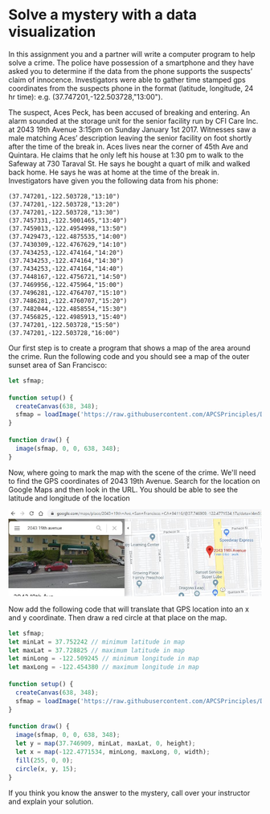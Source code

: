 Solve a mystery with a data visualization
========================================

In this assignment you and a partner will write a computer program to help solve a crime. The police have possession of a smartphone and they have asked you to determine if the data from the phone supports the suspects’ claim of innocence. Investigators were able to gather time stamped gps coordinates from the suspects phone in the format (latitude, longitude, 24 hr time): e.g. (37.747201,-122.503728,"13:00").
 
The suspect, Aces Peck, has been accused of breaking and entering. An alarm sounded at the storage unit for the senior facility run by CFI Care Inc. at 2043 19th Avenue 3:15pm on Sunday January 1st 2017. Witnesses saw a male matching Aces’ description leaving the senior facility on foot shortly after the time of the break in. Aces lives near the corner of 45th Ave and Quintara. He claims that he only left his house at 1:30 pm to walk to the Safeway at 730 Taraval St. He says he bought a quart of milk and walked back home. He says he was at home at the time of the break in. Investigators have given you the following data from his phone:
```(37.747201,-122.503728,"13:00")   
(37.747201,-122.503728,"13:10")   
(37.747201,-122.503728,"13:20")   
(37.747201,-122.503728,"13:30")   
(37.7457331,-122.5001465,"13:40")   
(37.7459013,-122.4954998,"13:50")   
(37.7429473,-122.4875535,"14:00")   
(37.7430309,-122.4767629,"14:10")   
(37.7434253,-122.474164,"14:20")   
(37.7434253,-122.474164,"14:30")   
(37.7434253,-122.474164,"14:40")   
(37.7448167,-122.4756721,"14:50")   
(37.7469956,-122.475964,"15:00")   
(37.7496281,-122.4764707,"15:10")   
(37.7486281,-122.4760707,"15:20")   
(37.7482044,-122.4858554,"15:30")   
(37.7456825,-122.4985913,"15:40")   
(37.747201,-122.503728,"15:50")   
(37.747201,-122.503728,"16:00")
```
Our first step is to create a program that shows a map of the area around the crime. Run the following code and you should see a map of the outer sunset area of San Francisco:
```javascript
let sfmap;

function setup() {
  createCanvas(638, 348);
  sfmap = loadImage('https://raw.githubusercontent.com/APCSPrinciples/DataMystery/master/Map.PNG');
}

function draw() {
  image(sfmap, 0, 0, 638, 348);
}
```
Now, where going to mark the map with the scene of the crime.  We'll need to find the GPS coordinates of 2043 19th Avenue. Search for the location on Google Maps and then look in the URL. You should be able to see the latitude and longitude of the location

![](DataMystery.JPG)   

Now add the following code that will translate that GPS location into an x and y coordinate. Then draw a red circle at that place on the map.
```javascript
let sfmap;
let minLat = 37.752242 // minimum latitude in map
let maxLat = 37.728825 // maximum latitude in map
let minLong = -122.509245 // minimum longitude in map
let maxLong = -122.454380 // maximum longitude in map

function setup() {
  createCanvas(638, 348);
  sfmap = loadImage('https://raw.githubusercontent.com/APCSPrinciples/DataMystery/master/Map.PNG');
}

function draw() {
  image(sfmap, 0, 0, 638, 348);
  let y = map(37.746909, minLat, maxLat, 0, height);
  let x = map(-122.4771534, minLong, maxLong, 0, width);
  fill(255, 0, 0);
  circle(x, y, 15);
}
```
If you think you know the answer to the mystery, call over your instructor and explain your solution.
